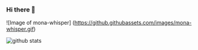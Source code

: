 ### Hi there 👋
![Image of mona-whisper]
(https://github.githubassets.com/images/mona-whisper.gif)

![github stats](https://github-readme-stats.vercel.app/api?username=xsertx&show_icons=true&title_color=fff&icon_color=79ff97&text_color=9f9f9f&bg_color=151515)
